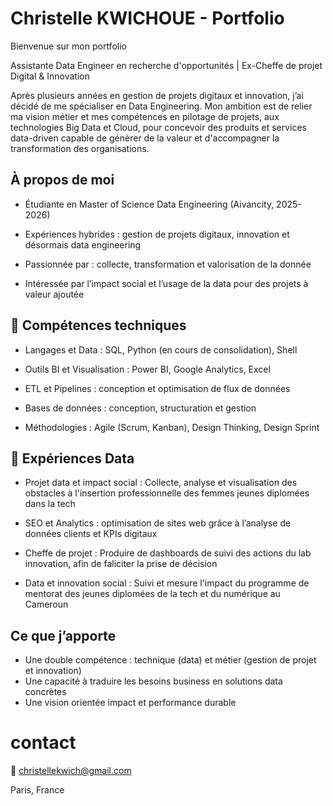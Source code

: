 # Christelle KWICHOUE - Portfolio

Bienvenue sur mon portfolio

Assistante Data Engineer en recherche d'opportunités | Ex-Cheffe de projet Digital & Innovation

Après plusieurs années en gestion de projets digitaux et innovation, j’ai décidé de me spécialiser en Data Engineering.
Mon ambition est de relier ma vision métier et mes compétences en pilotage de projets, aux technologies Big Data et Cloud, pour concevoir des produits et services data-driven capable de génèrer de la valeur et d'accompagner la transformation des organisations.

## À propos de moi

- Étudiante en Master of Science Data Engineering (Aivancity, 2025-2026)

- Expériences hybrides : gestion de projets digitaux, innovation et désormais data engineering

- Passionnée par : collecte, transformation et valorisation de la donnée

- Intéressée par l’impact social et l’usage de la data pour des projets à valeur ajoutée



## 🧰 Compétences techniques

- Langages et Data : SQL, Python (en cours de consolidation), Shell

- Outils BI et Visualisation : Power BI, Google Analytics, Excel 

- ETL et Pipelines : conception et optimisation de flux de données

- Bases de données : conception, structuration et gestion
  
- Méthodologies : Agile (Scrum, Kanban), Design Thinking, Design Sprint



## 📂 Expériences Data  

- Projet data et impact social : Collecte, analyse et visualisation des obstacles à l'insertion professionnelle des femmes jeunes diplomées dans la tech  

- SEO et Analytics : optimisation de sites web grâce à l’analyse de données clients et KPIs digitaux

- Cheffe de projet : Produire de dashboards de suivi des actions du lab innovation, afin de faliciter la prise de décision

- Data et innovation social : Suivi et mesure l'impact du programme de mentorat des jeunes diplomées de la tech et du numérique au Cameroun

## Ce que j’apporte

- Une double compétence : technique (data) et métier (gestion de projet et innovation)
- Une capacité à traduire les besoins business en solutions data concrètes
- Une vision orientée impact et performance durable


# contact

📧 christellekwich@gmail.com

   Paris, France



